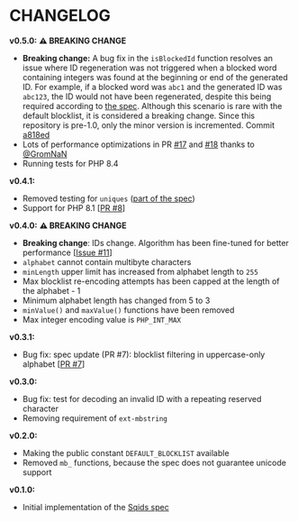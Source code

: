 # CHANGELOG

**v0.5.0:** **⚠️ BREAKING CHANGE**
- **Breaking change:** A bug fix in the `isBlockedId` function resolves an issue where ID regeneration was not triggered when a blocked word containing integers was found at the beginning or end of the generated ID. For example, if a blocked word was `abc1` and the generated ID was `abc123`, the ID would not have been regenerated, despite this being required according to [the spec](https://github.com/sqids/sqids-spec). Although this scenario is rare with the default blocklist, it is considered a breaking change. Since this repository is pre-1.0, only the minor version is incremented. Commit [a818ed](https://github.com/sqids/sqids-php/commit/a818ed4a25810b25663ece2354b0d6a2cc129088)
- Lots of performance optimizations in PR [#17](https://github.com/sqids/sqids-php/pull/17) and [#18](https://github.com/sqids/sqids-php/pull/18) thanks to [@GromNaN](https://github.com/GromNaN)
- Running tests for PHP 8.4

**v0.4.1:**
- Removed testing for `uniques` ([part of the spec](https://github.com/sqids/sqids-spec/blob/main/tests/internal/uniques.test.ts))
- Support for PHP 8.1 [[PR #8](https://github.com/sqids/sqids-php/pull/8)]

**v0.4.0:** **⚠️ BREAKING CHANGE**
- **Breaking change**: IDs change. Algorithm has been fine-tuned for better performance [[Issue #11](https://github.com/sqids/sqids-spec/issues/11)]
- `alphabet` cannot contain multibyte characters
- `minLength` upper limit has increased from alphabet length to `255`
- Max blocklist re-encoding attempts has been capped at the length of the alphabet - 1
- Minimum alphabet length has changed from 5 to 3
- `minValue()` and `maxValue()` functions have been removed
- Max integer encoding value is `PHP_INT_MAX`

**v0.3.1:**
- Bug fix: spec update (PR #7): blocklist filtering in uppercase-only alphabet [[PR #7](https://github.com/sqids/sqids-spec/pull/7)]

**v0.3.0:**
- Bug fix: test for decoding an invalid ID with a repeating reserved character
- Removing requirement of `ext-mbstring`

**v0.2.0:**
- Making the public constant `DEFAULT_BLOCKLIST` available
- Removed `mb_` functions, because the spec does not guarantee unicode support

**v0.1.0:**
- Initial implementation of the [Sqids spec](https://github.com/sqids/sqids-spec)
